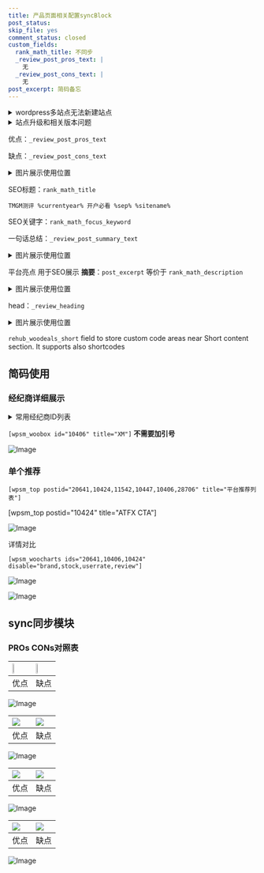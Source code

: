 ```yaml
---
title: 产品页面相关配置syncBlock
post_status: 
skip_file: yes
comment_status: closed
custom_fields:
  rank_math_title: 不同步
  _review_post_pros_text: |
    无
  _review_post_cons_text: |
    无
post_excerpt: 简码备忘
---
```

<details><summary>wordpress多站点无法新建站点</summary>

<li>和报错需要清理cookies一样的原因</li>
<li>wp-config.php里面<code>define( 'SUBDOMAIN_INSTALL', false );//子域名安装</code></li>
<li>新建子站点是用<code>define( 'SUBDOMAIN_INSTALL', true);//子域名安装</code> 完成以后，改成<code>false</code></li>
</details>

<details><summary>站点升级和相关版本问题</summary>

<p>wordpress：5.9.9
woocommerce：7.5.1
出现问题的地方：主题选项里面>><strong>Product layout >>compact style</strong></p>
<p>如何出现没有用过的字段 导致无法保存。先导出配置 然后进行修改，后面再次恢复即可。</p>
<p>出现部分字段无法显示时，需要返回默认布局后，对产品进行保存就好了。</p>
<p></p>
</details>

优点：`_review_post_pros_text`

缺点：`_review_post_cons_text`

<details><summary>图片展示使用位置</summary>

<img src="https://prod-files-secure.s3.us-west-2.amazonaws.com/39ed1227-6d7d-4570-be36-9ccd4a2c4241/f51d3d83-55d4-4bdf-9604-f37ec77ab556/Untitled.png?X-Amz-Algorithm=AWS4-HMAC-SHA256&X-Amz-Content-Sha256=UNSIGNED-PAYLOAD&X-Amz-Credential=ASIAZI2LB466QKL32RPJ%2F20250610%2Fus-west-2%2Fs3%2Faws4_request&X-Amz-Date=20250610T225519Z&X-Amz-Expires=3600&X-Amz-Security-Token=IQoJb3JpZ2luX2VjEO7%2F%2F%2F%2F%2F%2F%2F%2F%2F%2FwEaCXVzLXdlc3QtMiJIMEYCIQCbROvIyIzqO937dbhBRYAeHsO0tNVZpZylPn2mKj5tNQIhAPN6K3GIe7oO4olkze%2BYQFA61ww3LKEamst3sX8dwMtEKogECMf%2F%2F%2F%2F%2F%2F%2F%2F%2F%2FwEQABoMNjM3NDIzMTgzODA1IgxoY0eZmadM5atcpUEq3ANmoLd2AtWHYGdVX45dpwUuFzVTH%2B8SAZaSNoBkOyLvQLHZMUcfkMJl4YsvJirQPCNzwsPiIHe3CjHiJf8my6a06%2BSHo6ksvOdN4414FfViXHg32HBkSWYTFW3zSDIuOdgTgQpB5xDpDHGwGQkTDgkvuvOiPPqAoCvZaQ2dQiE7cDPyIBgzh5WlV0aQ84o8Y%2B%2BOvbW234Jd3x1NML05QN%2Fmb%2BYpYfMs5Y1o94MRt8WlZTyNqkICfWUqonOlJSm0FcdS9f%2FvWL5McTxOIZsiyHOBUvfbiQ1v5%2FNrTSnpCutsJjzd3qkL3KlKBfaRLube4BeKjkiTLBSVQJ0hAf0OL0Km0e5UUcmG0gaCRrMOqmeW0iFT%2FnyVdO4c8uA1MMlXHDHYTKUIpKUsiQrTCeBbMQnxYNtfrkcEd66I2mmwzPJ1FkakgU1pul92XwfnlrMTOeTYdhLZOg%2BAXoHa8WDwxrUeI7wmdi2dcHzmdHMBYhIjqikENKhl4MgMVYO2XVq4S72RpN9yAQlJa5AGRbqDpz6ercVjcM27ERMNoJtw3sscbJ2ilM%2Fe3SgsELMVgLRz1jwM2GO0WE4iqRJNHeI2tUur1LGkTsu33VdBWYTEKTN2Ckg%2FGtpktvzMVnLVqTDlzKLCBjqkASoYhaSze1aJ8JdOu8wLpNaM012hw2WQKOGARAbq4q7Rz6yFExweGwiGRUbEa6rfHNrv56DB77N8kb8hxMdNzb2Lpmi5tZmPc03OlFKXeeGWPnD4QxIOUUZQUHSKex%2FNrsWWBhKHDmRS6c1qvyW7cR2vTTteVX36k44%2F7J9k4CGvEPXEzPzqmmM9ZziGztU0H1o0Ebc3%2FXiis6ksmqdd9JHE3%2BOZ&X-Amz-Signature=fcd5c719af89faae3fce9b3401d58f3635a10d3116b780554cc2a650a0430c91&X-Amz-SignedHeaders=host&x-amz-checksum-mode=ENABLED&x-id=GetObject" alt="Image">
</details>

SEO标题：`rank_math_title`

`TMGM测评 %currentyear% 开户必看 %sep% %sitename%`

SEO关键字：`rank_math_focus_keyword`

一句话总结：`_review_post_summary_text`

<details><summary>图片展示使用位置</summary>

<img src="https://prod-files-secure.s3.us-west-2.amazonaws.com/39ed1227-6d7d-4570-be36-9ccd4a2c4241/4b96a922-296c-4f4e-8630-d1c870cbce01/Untitled.png?X-Amz-Algorithm=AWS4-HMAC-SHA256&X-Amz-Content-Sha256=UNSIGNED-PAYLOAD&X-Amz-Credential=ASIAZI2LB466YYPTKLQ2%2F20250610%2Fus-west-2%2Fs3%2Faws4_request&X-Amz-Date=20250610T225520Z&X-Amz-Expires=3600&X-Amz-Security-Token=IQoJb3JpZ2luX2VjEO7%2F%2F%2F%2F%2F%2F%2F%2F%2F%2FwEaCXVzLXdlc3QtMiJIMEYCIQCZQAqGeR2dfxrC5FES9cvcB8th0QhG%2FSqVTLah1%2BzmmQIhAM0bLp77UYZbI8MOXhbsKHxjJi1SX6iy86blMsNCcgiFKogECMf%2F%2F%2F%2F%2F%2F%2F%2F%2F%2FwEQABoMNjM3NDIzMTgzODA1Igy%2FAlwNs2JdvXEKYtQq3AMWb7s5hlY25RH6G2wSQFCFQn52klHajB54ZX4kS7gYJPQ5z3WXxyi3e42vDUIScSIwLLiRZ5tMpHhRwdA%2BT5w9j0WT0Dx%2Fv8a4t1LKXnu2zSCaY87zuQwuC0O0VdSvY0ajJnq2egmPjuFeBRag1hO2MTGl8iPsvvDf1IQtlfXhE%2FV4VKoaZlJoyLsPl2yOjEI3eVdMbqf5MWMdCHP5dl3l0O5LHxNTmNec3%2Bo%2FMSFcHnySspfQHWbPynNkabp0CvE5MKVuw60eevxp3Opn%2B%2BheUDuFHJDOb3XiT4aa3n5w6imPjMBg1SlslYLWn7p8R6%2Fe0856b4%2Bc%2FjF3gxS0D24O5B02Rqpj%2FLw0VlCuRqYPuFyq%2Fb%2BJNtGYkkDKL2MAFaHelYFTVmWSgwuAoTeDZP%2B11UGv8iBB%2BzcKovZU%2BZYQJ2zWxQvIglYXg%2FYTCEE7vd5bnE%2FRhvTObREyvBRWgyVf%2FqiS0VnGtzy6woETYTkQ71xiUvna4mZJ2gk7Sk0kh9V%2FXD9jML4aLvOWMPki%2Fz9oFsAuJnlCAe47SYVnxtd5exr0WFGIHc3ih8EGr%2FrL4OcW7UG1vHELryWcdv6Z8%2BWyAdtVESBio0s6sJtUlOsidZg96PROrsu%2BPjHt3DDyzKLCBjqkAaBPtT4dB5IwU89lZ8nAZs%2BrjaylK5m7DngQlCmBu3z9yrE5UT8fegoeCuO4yfPj8AcWCeodbQShYZwVzSA6sFY0HRT6Pc0Ww8uNve%2Fp7XAnkcRPZjvzwOgPyBiDs5GDutjlC15VUCAdRFFntMLeBaWj7lHx9oko2IsSf57K8NwQtYhqU68UfABsJVJ04j1VkeG1J95FbnfKjBt9XfbWO1I7jaQh&X-Amz-Signature=5ac81851944381bde1038cbed2bbc181a16ad5d04b7f37095e23f521cc9b09e8&X-Amz-SignedHeaders=host&x-amz-checksum-mode=ENABLED&x-id=GetObject" alt="Image">
</details>

平台亮点 用于SEO展示 **摘要**：`post_excerpt`  等价于 `rank_math_description`

<details><summary>图片展示使用位置</summary>

<img src="https://prod-files-secure.s3.us-west-2.amazonaws.com/39ed1227-6d7d-4570-be36-9ccd4a2c4241/1ee11f63-b60a-4dfe-a7a7-d58ff23b5d88/Untitled.png?X-Amz-Algorithm=AWS4-HMAC-SHA256&X-Amz-Content-Sha256=UNSIGNED-PAYLOAD&X-Amz-Credential=ASIAZI2LB466Z56ISEMX%2F20250610%2Fus-west-2%2Fs3%2Faws4_request&X-Amz-Date=20250610T225520Z&X-Amz-Expires=3600&X-Amz-Security-Token=IQoJb3JpZ2luX2VjEO7%2F%2F%2F%2F%2F%2F%2F%2F%2F%2FwEaCXVzLXdlc3QtMiJGMEQCIE5F4G1Lj8fMZzhxndz18EfQEkCXABBxo58PYi7i2k7SAiAiW%2B%2FLJh5W%2FkC207VnxP7DRIMyczGBXNVqaY4YXRS%2B5CqIBAjH%2F%2F%2F%2F%2F%2F%2F%2F%2F%2F8BEAAaDDYzNzQyMzE4MzgwNSIMGgepHdwrFO0vOrgAKtwDYHM91iwRom49mgHuGRzHA7eudg7PYte%2FIuAXU8uoElBhQsdKp%2FQ9x9yaq0qdBwbxsnHUWpA59RB8fP4HTr%2FF6AYkzB%2BuR8kHHzFVYyBGJzj98XHYlp8cmgqpJbyRC1TEVdRP4nzybVHXXe6PFThw6rSXqcPwgOOvwA869RXpPHTUO6Fr4wWu0CGaVJ2mvjrsCc3bvHXkOTbuC3Su%2FFRkAAq1XPnQoQLOvC%2Brfq8Ulpzg0cLqdoO8r6q8e5oajXSxy0kZefi0oHL7l375Ap4UWcl5SxfB9GBrkDeWFxlQkpi5Mtoevt8kbZ%2BNhch5zH51YRS76SEcQuQS3Uv067uRpO62Vf6AGasNOFk1BN6cNOCLXz2oUMXEKXXlZdjko4xOl1Zfzp9hzd1PMtW7%2BFlo6r553vSJp52g6c2tolOzgTuWz2pjeN32SLRzDLi1A7v3qE0T6ET2i1Gm05G0VMncF5L4hjGv9U35CXLlA1Pf0oKA4l5tFzbH%2FHMz%2BBhi7v5H6qja999xJh4%2F4RupPj%2B6FfqBcjbjgb5stMHkGRE21zPVG3TEF8OWmxLGS4vkmOSr95N0FPN84c3LbTZJqELdJWq77ohlCRoCpRJTnVz0D1EWFW%2FjX2KL1iLfETgwycyiwgY6pgF2k%2Bq%2BRRoD7sjuBS5ZimfRh%2BAWqgwah0oQZuUv9V6x65mpD0Cmwqh8B7aJvYiYmckyfARP9IjfpSafb97kYaDaF6%2FWIX3iI8QKdOOfZhH3y8ObbXHkLy5hw3pQD8fwvdqQ8kE%2F2lZbjVq9am9HIm%2BBL9LkekxZ3kKQYO8TboVpU7BX7%2BMVeeHxQL0jrRTOcwmfn2S%2BCu7yATeKWOef9j12%2FN4Yypf7&X-Amz-Signature=253f2d9722903b848812883da35584692b6c3b673529db63a602f81b2f4d5c47&X-Amz-SignedHeaders=host&x-amz-checksum-mode=ENABLED&x-id=GetObject" alt="Image">
<img src="https://prod-files-secure.s3.us-west-2.amazonaws.com/39ed1227-6d7d-4570-be36-9ccd4a2c4241/ad4118b5-78d8-4fbe-801e-3b29b5d99c01/Untitled.png?X-Amz-Algorithm=AWS4-HMAC-SHA256&X-Amz-Content-Sha256=UNSIGNED-PAYLOAD&X-Amz-Credential=ASIAZI2LB466Z56ISEMX%2F20250610%2Fus-west-2%2Fs3%2Faws4_request&X-Amz-Date=20250610T225520Z&X-Amz-Expires=3600&X-Amz-Security-Token=IQoJb3JpZ2luX2VjEO7%2F%2F%2F%2F%2F%2F%2F%2F%2F%2FwEaCXVzLXdlc3QtMiJGMEQCIE5F4G1Lj8fMZzhxndz18EfQEkCXABBxo58PYi7i2k7SAiAiW%2B%2FLJh5W%2FkC207VnxP7DRIMyczGBXNVqaY4YXRS%2B5CqIBAjH%2F%2F%2F%2F%2F%2F%2F%2F%2F%2F8BEAAaDDYzNzQyMzE4MzgwNSIMGgepHdwrFO0vOrgAKtwDYHM91iwRom49mgHuGRzHA7eudg7PYte%2FIuAXU8uoElBhQsdKp%2FQ9x9yaq0qdBwbxsnHUWpA59RB8fP4HTr%2FF6AYkzB%2BuR8kHHzFVYyBGJzj98XHYlp8cmgqpJbyRC1TEVdRP4nzybVHXXe6PFThw6rSXqcPwgOOvwA869RXpPHTUO6Fr4wWu0CGaVJ2mvjrsCc3bvHXkOTbuC3Su%2FFRkAAq1XPnQoQLOvC%2Brfq8Ulpzg0cLqdoO8r6q8e5oajXSxy0kZefi0oHL7l375Ap4UWcl5SxfB9GBrkDeWFxlQkpi5Mtoevt8kbZ%2BNhch5zH51YRS76SEcQuQS3Uv067uRpO62Vf6AGasNOFk1BN6cNOCLXz2oUMXEKXXlZdjko4xOl1Zfzp9hzd1PMtW7%2BFlo6r553vSJp52g6c2tolOzgTuWz2pjeN32SLRzDLi1A7v3qE0T6ET2i1Gm05G0VMncF5L4hjGv9U35CXLlA1Pf0oKA4l5tFzbH%2FHMz%2BBhi7v5H6qja999xJh4%2F4RupPj%2B6FfqBcjbjgb5stMHkGRE21zPVG3TEF8OWmxLGS4vkmOSr95N0FPN84c3LbTZJqELdJWq77ohlCRoCpRJTnVz0D1EWFW%2FjX2KL1iLfETgwycyiwgY6pgF2k%2Bq%2BRRoD7sjuBS5ZimfRh%2BAWqgwah0oQZuUv9V6x65mpD0Cmwqh8B7aJvYiYmckyfARP9IjfpSafb97kYaDaF6%2FWIX3iI8QKdOOfZhH3y8ObbXHkLy5hw3pQD8fwvdqQ8kE%2F2lZbjVq9am9HIm%2BBL9LkekxZ3kKQYO8TboVpU7BX7%2BMVeeHxQL0jrRTOcwmfn2S%2BCu7yATeKWOef9j12%2FN4Yypf7&X-Amz-Signature=bca32fb1da1a26a80828ee17c552be0e15f728b84d9b760c01abaf2a0028c4bb&X-Amz-SignedHeaders=host&x-amz-checksum-mode=ENABLED&x-id=GetObject" alt="Image">
<img src="https://prod-files-secure.s3.us-west-2.amazonaws.com/39ed1227-6d7d-4570-be36-9ccd4a2c4241/a38cf7c9-a79c-4b64-9e94-13589fe0758b/Untitled.png?X-Amz-Algorithm=AWS4-HMAC-SHA256&X-Amz-Content-Sha256=UNSIGNED-PAYLOAD&X-Amz-Credential=ASIAZI2LB466Z56ISEMX%2F20250610%2Fus-west-2%2Fs3%2Faws4_request&X-Amz-Date=20250610T225520Z&X-Amz-Expires=3600&X-Amz-Security-Token=IQoJb3JpZ2luX2VjEO7%2F%2F%2F%2F%2F%2F%2F%2F%2F%2FwEaCXVzLXdlc3QtMiJGMEQCIE5F4G1Lj8fMZzhxndz18EfQEkCXABBxo58PYi7i2k7SAiAiW%2B%2FLJh5W%2FkC207VnxP7DRIMyczGBXNVqaY4YXRS%2B5CqIBAjH%2F%2F%2F%2F%2F%2F%2F%2F%2F%2F8BEAAaDDYzNzQyMzE4MzgwNSIMGgepHdwrFO0vOrgAKtwDYHM91iwRom49mgHuGRzHA7eudg7PYte%2FIuAXU8uoElBhQsdKp%2FQ9x9yaq0qdBwbxsnHUWpA59RB8fP4HTr%2FF6AYkzB%2BuR8kHHzFVYyBGJzj98XHYlp8cmgqpJbyRC1TEVdRP4nzybVHXXe6PFThw6rSXqcPwgOOvwA869RXpPHTUO6Fr4wWu0CGaVJ2mvjrsCc3bvHXkOTbuC3Su%2FFRkAAq1XPnQoQLOvC%2Brfq8Ulpzg0cLqdoO8r6q8e5oajXSxy0kZefi0oHL7l375Ap4UWcl5SxfB9GBrkDeWFxlQkpi5Mtoevt8kbZ%2BNhch5zH51YRS76SEcQuQS3Uv067uRpO62Vf6AGasNOFk1BN6cNOCLXz2oUMXEKXXlZdjko4xOl1Zfzp9hzd1PMtW7%2BFlo6r553vSJp52g6c2tolOzgTuWz2pjeN32SLRzDLi1A7v3qE0T6ET2i1Gm05G0VMncF5L4hjGv9U35CXLlA1Pf0oKA4l5tFzbH%2FHMz%2BBhi7v5H6qja999xJh4%2F4RupPj%2B6FfqBcjbjgb5stMHkGRE21zPVG3TEF8OWmxLGS4vkmOSr95N0FPN84c3LbTZJqELdJWq77ohlCRoCpRJTnVz0D1EWFW%2FjX2KL1iLfETgwycyiwgY6pgF2k%2Bq%2BRRoD7sjuBS5ZimfRh%2BAWqgwah0oQZuUv9V6x65mpD0Cmwqh8B7aJvYiYmckyfARP9IjfpSafb97kYaDaF6%2FWIX3iI8QKdOOfZhH3y8ObbXHkLy5hw3pQD8fwvdqQ8kE%2F2lZbjVq9am9HIm%2BBL9LkekxZ3kKQYO8TboVpU7BX7%2BMVeeHxQL0jrRTOcwmfn2S%2BCu7yATeKWOef9j12%2FN4Yypf7&X-Amz-Signature=0381706e45a3f1571412d106d1e2fe0cb30d96f8f15252d6cf9b6116f3cd782f&X-Amz-SignedHeaders=host&x-amz-checksum-mode=ENABLED&x-id=GetObject" alt="Image">
<img src="https://prod-files-secure.s3.us-west-2.amazonaws.com/39ed1227-6d7d-4570-be36-9ccd4a2c4241/7da6fc1e-d2ac-42ae-8c75-cb5749aa18f6/Untitled.png?X-Amz-Algorithm=AWS4-HMAC-SHA256&X-Amz-Content-Sha256=UNSIGNED-PAYLOAD&X-Amz-Credential=ASIAZI2LB466Z56ISEMX%2F20250610%2Fus-west-2%2Fs3%2Faws4_request&X-Amz-Date=20250610T225520Z&X-Amz-Expires=3600&X-Amz-Security-Token=IQoJb3JpZ2luX2VjEO7%2F%2F%2F%2F%2F%2F%2F%2F%2F%2FwEaCXVzLXdlc3QtMiJGMEQCIE5F4G1Lj8fMZzhxndz18EfQEkCXABBxo58PYi7i2k7SAiAiW%2B%2FLJh5W%2FkC207VnxP7DRIMyczGBXNVqaY4YXRS%2B5CqIBAjH%2F%2F%2F%2F%2F%2F%2F%2F%2F%2F8BEAAaDDYzNzQyMzE4MzgwNSIMGgepHdwrFO0vOrgAKtwDYHM91iwRom49mgHuGRzHA7eudg7PYte%2FIuAXU8uoElBhQsdKp%2FQ9x9yaq0qdBwbxsnHUWpA59RB8fP4HTr%2FF6AYkzB%2BuR8kHHzFVYyBGJzj98XHYlp8cmgqpJbyRC1TEVdRP4nzybVHXXe6PFThw6rSXqcPwgOOvwA869RXpPHTUO6Fr4wWu0CGaVJ2mvjrsCc3bvHXkOTbuC3Su%2FFRkAAq1XPnQoQLOvC%2Brfq8Ulpzg0cLqdoO8r6q8e5oajXSxy0kZefi0oHL7l375Ap4UWcl5SxfB9GBrkDeWFxlQkpi5Mtoevt8kbZ%2BNhch5zH51YRS76SEcQuQS3Uv067uRpO62Vf6AGasNOFk1BN6cNOCLXz2oUMXEKXXlZdjko4xOl1Zfzp9hzd1PMtW7%2BFlo6r553vSJp52g6c2tolOzgTuWz2pjeN32SLRzDLi1A7v3qE0T6ET2i1Gm05G0VMncF5L4hjGv9U35CXLlA1Pf0oKA4l5tFzbH%2FHMz%2BBhi7v5H6qja999xJh4%2F4RupPj%2B6FfqBcjbjgb5stMHkGRE21zPVG3TEF8OWmxLGS4vkmOSr95N0FPN84c3LbTZJqELdJWq77ohlCRoCpRJTnVz0D1EWFW%2FjX2KL1iLfETgwycyiwgY6pgF2k%2Bq%2BRRoD7sjuBS5ZimfRh%2BAWqgwah0oQZuUv9V6x65mpD0Cmwqh8B7aJvYiYmckyfARP9IjfpSafb97kYaDaF6%2FWIX3iI8QKdOOfZhH3y8ObbXHkLy5hw3pQD8fwvdqQ8kE%2F2lZbjVq9am9HIm%2BBL9LkekxZ3kKQYO8TboVpU7BX7%2BMVeeHxQL0jrRTOcwmfn2S%2BCu7yATeKWOef9j12%2FN4Yypf7&X-Amz-Signature=1258bb88e7facddf043e31f0ccb612903b574dece672f1174f81a82f233bfc49&X-Amz-SignedHeaders=host&x-amz-checksum-mode=ENABLED&x-id=GetObject" alt="Image">
<img src="https://prod-files-secure.s3.us-west-2.amazonaws.com/39ed1227-6d7d-4570-be36-9ccd4a2c4241/7e97f40a-eaee-47f5-b2f9-475f96808fa7/Untitled.png?X-Amz-Algorithm=AWS4-HMAC-SHA256&X-Amz-Content-Sha256=UNSIGNED-PAYLOAD&X-Amz-Credential=ASIAZI2LB466Z56ISEMX%2F20250610%2Fus-west-2%2Fs3%2Faws4_request&X-Amz-Date=20250610T225520Z&X-Amz-Expires=3600&X-Amz-Security-Token=IQoJb3JpZ2luX2VjEO7%2F%2F%2F%2F%2F%2F%2F%2F%2F%2FwEaCXVzLXdlc3QtMiJGMEQCIE5F4G1Lj8fMZzhxndz18EfQEkCXABBxo58PYi7i2k7SAiAiW%2B%2FLJh5W%2FkC207VnxP7DRIMyczGBXNVqaY4YXRS%2B5CqIBAjH%2F%2F%2F%2F%2F%2F%2F%2F%2F%2F8BEAAaDDYzNzQyMzE4MzgwNSIMGgepHdwrFO0vOrgAKtwDYHM91iwRom49mgHuGRzHA7eudg7PYte%2FIuAXU8uoElBhQsdKp%2FQ9x9yaq0qdBwbxsnHUWpA59RB8fP4HTr%2FF6AYkzB%2BuR8kHHzFVYyBGJzj98XHYlp8cmgqpJbyRC1TEVdRP4nzybVHXXe6PFThw6rSXqcPwgOOvwA869RXpPHTUO6Fr4wWu0CGaVJ2mvjrsCc3bvHXkOTbuC3Su%2FFRkAAq1XPnQoQLOvC%2Brfq8Ulpzg0cLqdoO8r6q8e5oajXSxy0kZefi0oHL7l375Ap4UWcl5SxfB9GBrkDeWFxlQkpi5Mtoevt8kbZ%2BNhch5zH51YRS76SEcQuQS3Uv067uRpO62Vf6AGasNOFk1BN6cNOCLXz2oUMXEKXXlZdjko4xOl1Zfzp9hzd1PMtW7%2BFlo6r553vSJp52g6c2tolOzgTuWz2pjeN32SLRzDLi1A7v3qE0T6ET2i1Gm05G0VMncF5L4hjGv9U35CXLlA1Pf0oKA4l5tFzbH%2FHMz%2BBhi7v5H6qja999xJh4%2F4RupPj%2B6FfqBcjbjgb5stMHkGRE21zPVG3TEF8OWmxLGS4vkmOSr95N0FPN84c3LbTZJqELdJWq77ohlCRoCpRJTnVz0D1EWFW%2FjX2KL1iLfETgwycyiwgY6pgF2k%2Bq%2BRRoD7sjuBS5ZimfRh%2BAWqgwah0oQZuUv9V6x65mpD0Cmwqh8B7aJvYiYmckyfARP9IjfpSafb97kYaDaF6%2FWIX3iI8QKdOOfZhH3y8ObbXHkLy5hw3pQD8fwvdqQ8kE%2F2lZbjVq9am9HIm%2BBL9LkekxZ3kKQYO8TboVpU7BX7%2BMVeeHxQL0jrRTOcwmfn2S%2BCu7yATeKWOef9j12%2FN4Yypf7&X-Amz-Signature=706faf8842eeb458e08b1a0d07775fc61a0181660e5639200daf74b8a459948f&X-Amz-SignedHeaders=host&x-amz-checksum-mode=ENABLED&x-id=GetObject" alt="Image">
</details>

head：`_review_heading`

<details><summary>图片展示使用位置</summary>

<img src="https://prod-files-secure.s3.us-west-2.amazonaws.com/39ed1227-6d7d-4570-be36-9ccd4a2c4241/3a4650ad-9887-415c-889a-edd51fa54f27/Untitled.png?X-Amz-Algorithm=AWS4-HMAC-SHA256&X-Amz-Content-Sha256=UNSIGNED-PAYLOAD&X-Amz-Credential=ASIAZI2LB466YBIGJ653%2F20250610%2Fus-west-2%2Fs3%2Faws4_request&X-Amz-Date=20250610T225522Z&X-Amz-Expires=3600&X-Amz-Security-Token=IQoJb3JpZ2luX2VjEO7%2F%2F%2F%2F%2F%2F%2F%2F%2F%2FwEaCXVzLXdlc3QtMiJGMEQCIEZRDY2%2BVrEWSgtFo2q%2BRR8%2BN%2By4SPNVbwaOsH7k70c6AiB65upY43KkVaEl0cVP%2BdVpO%2B%2FP85qyOI09%2FnVrap9mnyqIBAjH%2F%2F%2F%2F%2F%2F%2F%2F%2F%2F8BEAAaDDYzNzQyMzE4MzgwNSIM1NYCCW%2F9o1hl%2Fsq%2FKtwDKfflF0Fux7lGCiaLwj4CoiC1DlFYT44wqA0oFwLqAAcCaGsFt8mxo1eyco3rz2RDTPbOKz0ifFpv6PJJzM20c0lz8gbxkqLdOYzIB1bMZc7Xt%2FytxpG0NY8CtdHQUoBbUq8nnsigfFR18CIKrGUDvopXPd4BLzuuEzSbqvYR7aJ4F8kizeFdG43X8sDO0%2F5DyE5R04WeTolGb0tVe0i8B3O6QKfQ0gkRG2RZiYBgDW1U0otcO1W%2F85vnqnOqNmBmCHLRtqyzz9vqYxsxHAJRJg47Ic%2BI4hPzf4I%2FI8M9DhEzp%2BH452q4hc%2BKFxWcmmb1qRqQVvNXWvacpDdVhaq9BufNTfcFbnWg8MsVaKZmwcNSi1TyGBu2XE%2BZr93qCatjngBmW6UvdxP5ana4gQliOmqGNKv9NxBiqYxwCjD%2B%2BDQyInSTfrYC5odxizGKjfQYpBGXtOnspzA%2B555Supj6lGQeuU03ZQU%2Fqzq%2BCZF7ChEYsLL%2BmGDbMP%2FF1laiAcT0IsAk8V85YRisXz2iWc6nAshA2sUGOc0FGLPFgnE1mj%2Bf%2BvfhfA0ASkIiaO4d0Q1CgyqTDlfDv9eB2vksn%2FujJf7FeQPfHjO5oZYcVkKgAaP%2F%2FJN2zJbjIUjp%2BRIwx8yiwgY6pgGD%2BsMx9JFo%2BMWcoY0vCqxPtRV3VpQWm5jk%2FePNyq14qgGsVmD8arCG0nLUh6u%2FvXznC7Cp4XWevJNrWIf9vDw9TmWwAgDFEUan%2FZg9ZaXAJD%2FRQzzXOjLOSj7ZW3pp%2Fkqx2J6GojRJmy9wcVn6%2F2xgXooSVnf%2FrfpPaiUo37Daxg01IrfDmGqJyEskYChzuVsnlPYCJU2Gv7xzuS2xzKc6L91rmqyR&X-Amz-Signature=2612f28f5e313cbf981b18d5b9bfb9938d2303e20eec052f8e5ff69cba181447&X-Amz-SignedHeaders=host&x-amz-checksum-mode=ENABLED&x-id=GetObject" alt="Image">
</details>

`rehub_woodeals_short`	field to store custom code areas near Short content section. It supports also shortcodes



## 简码使用

### 经纪商详细展示

<details><summary>常用经纪商ID列表</summary>

<pre><code class="php">嘉盛 ===> 20641  [wpsm_woobox id="20641" title="嘉盛"]
易信easymarkets ===> 11542  [wpsm_woobox id="11542" title="易信easymarkets"]
ATFX外汇 ===> 10424  [wpsm_woobox id="10424" title="ATFX"]
XM ===> 10406  [wpsm_woobox id="10406" title="XM"]
TMGM ===> 29622  [wpsm_woobox id="29622" title="TMGM"]
HYCM ===> 10447  [wpsm_woobox id="10447" title="HYCM"]
fpmarkets澳福外汇 ===> 20639  [wpsm_woobox id="20639" title="fpmarkets澳福外汇"]</code></pre>
</details>

`[wpsm_woobox id="10406" title="XM"]` **不需要加引号**

![Image](https://prod-files-secure.s3.us-west-2.amazonaws.com/39ed1227-6d7d-4570-be36-9ccd4a2c4241/4f898f9d-0fa7-4e43-acd3-ac6bc7be575a/Untitled.png?X-Amz-Algorithm=AWS4-HMAC-SHA256&X-Amz-Content-Sha256=UNSIGNED-PAYLOAD&X-Amz-Credential=ASIAZI2LB466RBXEXX54%2F20250610%2Fus-west-2%2Fs3%2Faws4_request&X-Amz-Date=20250610T225518Z&X-Amz-Expires=3600&X-Amz-Security-Token=IQoJb3JpZ2luX2VjEO7%2F%2F%2F%2F%2F%2F%2F%2F%2F%2FwEaCXVzLXdlc3QtMiJIMEYCIQC61Uk0btQkQ470CB36eCGm0NNvDP2ejPJbXwRQcPCrowIhAIuMTmBqml6zNi8%2BSnMZILZG2%2F7YtnYGu%2ByjjgYM95SRKogECMf%2F%2F%2F%2F%2F%2F%2F%2F%2F%2FwEQABoMNjM3NDIzMTgzODA1IgyNvaUQEr%2BEr0ossycq3APm3JzosYVwB%2Bi8uFZ4sSn5VceHBT%2BPZPHYK3UmtxT5f3RYrz1kn8lci45g8Z0wC1KJLuLesD%2F2h97dkBMdBXnly8zN1ZPkML6cN%2F1sCxwwNZi5JZvg1I1lrf9PUJnndJresZXfb3TLZqRPR1TLkJTd6Gkvd%2BGxCIZ4QYjq9WEgwCBQpKtBzvi7CUOoxi5IlzDNQcbngoaJS9iQkGvF2DHgNTA0lMxE0UqgLT3Ht03HFQDVBo39%2B9o5Kl30GkWA8C0w9Qi4i6hInOIQhG9U5ll8vHTj7w5H3OfYH0RWt%2FPwMZQKnp8Mbg3VlIr78SQyGv7a9OEJvXAZ%2Fo4KsIcFcKFy11UoTRJaWM%2Bp0mZqeEY1uiGdNkDBgfrGvB1e4VWrPD3Wi4GdE5LL85RveJ7I%2FxKhsClOxg4F8tW%2Fc8zuGQ9VaZn3qabflOdYL3aCYpCzpuubhbNfgsIdSlf5lpwC%2BCuOZGjctvXa6tnmnMX4D98rfspzgdCpMXaHut%2FGBldIu8dq15QMrEKQZlczzWKHmmq9AvSzY9pL7aM8PLbVKGLSPtMpUZNdJHvszWgDdQ2%2B%2FpvKrtIFqaedyNHNwEkQiUV1pYvY5lp6RK7xAZalsk3i5CxhX4Ekq56Buo6tPjDb2KLCBjqkATjStQR8u0CK1NquGBSZOV0P1KSwbBboq9ZfpkxvXv1pL61fYAwe03%2Fih52Te601OlNAQx9mzD24Rd0VwVg4pkZmXWmVzlw5ROlHAlvYEvccfCWLx8itoHH4udVvF2%2Fo9qfaowDyvBuF9IIXiHyHQ%2FuXSTrpQpqFaxobBE45oZTWTqZor%2Fg5EImweP9fpZinru3YcrLrMgKAFYmekCNg47s6VNDo&X-Amz-Signature=97efe5c32315a0a33cc742199479b80bbd759a87e48c0352dcb8f1ddee69b288&X-Amz-SignedHeaders=host&x-amz-checksum-mode=ENABLED&x-id=GetObject)

### 单个推荐
`[wpsm_top postid="20641,10424,11542,10447,10406,28706" title="平台推荐列表"]`

[wpsm_top postid="10424" title="ATFX CTA"]

![Image](https://prod-files-secure.s3.us-west-2.amazonaws.com/39ed1227-6d7d-4570-be36-9ccd4a2c4241/5ac620dc-51a8-48b6-b55d-91f47299193c/Untitled.png?X-Amz-Algorithm=AWS4-HMAC-SHA256&X-Amz-Content-Sha256=UNSIGNED-PAYLOAD&X-Amz-Credential=ASIAZI2LB466RBXEXX54%2F20250610%2Fus-west-2%2Fs3%2Faws4_request&X-Amz-Date=20250610T225518Z&X-Amz-Expires=3600&X-Amz-Security-Token=IQoJb3JpZ2luX2VjEO7%2F%2F%2F%2F%2F%2F%2F%2F%2F%2FwEaCXVzLXdlc3QtMiJIMEYCIQC61Uk0btQkQ470CB36eCGm0NNvDP2ejPJbXwRQcPCrowIhAIuMTmBqml6zNi8%2BSnMZILZG2%2F7YtnYGu%2ByjjgYM95SRKogECMf%2F%2F%2F%2F%2F%2F%2F%2F%2F%2FwEQABoMNjM3NDIzMTgzODA1IgyNvaUQEr%2BEr0ossycq3APm3JzosYVwB%2Bi8uFZ4sSn5VceHBT%2BPZPHYK3UmtxT5f3RYrz1kn8lci45g8Z0wC1KJLuLesD%2F2h97dkBMdBXnly8zN1ZPkML6cN%2F1sCxwwNZi5JZvg1I1lrf9PUJnndJresZXfb3TLZqRPR1TLkJTd6Gkvd%2BGxCIZ4QYjq9WEgwCBQpKtBzvi7CUOoxi5IlzDNQcbngoaJS9iQkGvF2DHgNTA0lMxE0UqgLT3Ht03HFQDVBo39%2B9o5Kl30GkWA8C0w9Qi4i6hInOIQhG9U5ll8vHTj7w5H3OfYH0RWt%2FPwMZQKnp8Mbg3VlIr78SQyGv7a9OEJvXAZ%2Fo4KsIcFcKFy11UoTRJaWM%2Bp0mZqeEY1uiGdNkDBgfrGvB1e4VWrPD3Wi4GdE5LL85RveJ7I%2FxKhsClOxg4F8tW%2Fc8zuGQ9VaZn3qabflOdYL3aCYpCzpuubhbNfgsIdSlf5lpwC%2BCuOZGjctvXa6tnmnMX4D98rfspzgdCpMXaHut%2FGBldIu8dq15QMrEKQZlczzWKHmmq9AvSzY9pL7aM8PLbVKGLSPtMpUZNdJHvszWgDdQ2%2B%2FpvKrtIFqaedyNHNwEkQiUV1pYvY5lp6RK7xAZalsk3i5CxhX4Ekq56Buo6tPjDb2KLCBjqkATjStQR8u0CK1NquGBSZOV0P1KSwbBboq9ZfpkxvXv1pL61fYAwe03%2Fih52Te601OlNAQx9mzD24Rd0VwVg4pkZmXWmVzlw5ROlHAlvYEvccfCWLx8itoHH4udVvF2%2Fo9qfaowDyvBuF9IIXiHyHQ%2FuXSTrpQpqFaxobBE45oZTWTqZor%2Fg5EImweP9fpZinru3YcrLrMgKAFYmekCNg47s6VNDo&X-Amz-Signature=82588e0f33c81d7b63c8bd2ef2e94bbaebe67c0846e6fb24d241af880301860c&X-Amz-SignedHeaders=host&x-amz-checksum-mode=ENABLED&x-id=GetObject)

详情对比

`[wpsm_woocharts ids="20641,10406,10424" disable="brand,stock,userrate,review"]`

![Image](https://prod-files-secure.s3.us-west-2.amazonaws.com/39ed1227-6d7d-4570-be36-9ccd4a2c4241/bf3ba45f-b9f3-4295-8aef-b4a495fd25f4/Untitled.png?X-Amz-Algorithm=AWS4-HMAC-SHA256&X-Amz-Content-Sha256=UNSIGNED-PAYLOAD&X-Amz-Credential=ASIAZI2LB466RBXEXX54%2F20250610%2Fus-west-2%2Fs3%2Faws4_request&X-Amz-Date=20250610T225518Z&X-Amz-Expires=3600&X-Amz-Security-Token=IQoJb3JpZ2luX2VjEO7%2F%2F%2F%2F%2F%2F%2F%2F%2F%2FwEaCXVzLXdlc3QtMiJIMEYCIQC61Uk0btQkQ470CB36eCGm0NNvDP2ejPJbXwRQcPCrowIhAIuMTmBqml6zNi8%2BSnMZILZG2%2F7YtnYGu%2ByjjgYM95SRKogECMf%2F%2F%2F%2F%2F%2F%2F%2F%2F%2FwEQABoMNjM3NDIzMTgzODA1IgyNvaUQEr%2BEr0ossycq3APm3JzosYVwB%2Bi8uFZ4sSn5VceHBT%2BPZPHYK3UmtxT5f3RYrz1kn8lci45g8Z0wC1KJLuLesD%2F2h97dkBMdBXnly8zN1ZPkML6cN%2F1sCxwwNZi5JZvg1I1lrf9PUJnndJresZXfb3TLZqRPR1TLkJTd6Gkvd%2BGxCIZ4QYjq9WEgwCBQpKtBzvi7CUOoxi5IlzDNQcbngoaJS9iQkGvF2DHgNTA0lMxE0UqgLT3Ht03HFQDVBo39%2B9o5Kl30GkWA8C0w9Qi4i6hInOIQhG9U5ll8vHTj7w5H3OfYH0RWt%2FPwMZQKnp8Mbg3VlIr78SQyGv7a9OEJvXAZ%2Fo4KsIcFcKFy11UoTRJaWM%2Bp0mZqeEY1uiGdNkDBgfrGvB1e4VWrPD3Wi4GdE5LL85RveJ7I%2FxKhsClOxg4F8tW%2Fc8zuGQ9VaZn3qabflOdYL3aCYpCzpuubhbNfgsIdSlf5lpwC%2BCuOZGjctvXa6tnmnMX4D98rfspzgdCpMXaHut%2FGBldIu8dq15QMrEKQZlczzWKHmmq9AvSzY9pL7aM8PLbVKGLSPtMpUZNdJHvszWgDdQ2%2B%2FpvKrtIFqaedyNHNwEkQiUV1pYvY5lp6RK7xAZalsk3i5CxhX4Ekq56Buo6tPjDb2KLCBjqkATjStQR8u0CK1NquGBSZOV0P1KSwbBboq9ZfpkxvXv1pL61fYAwe03%2Fih52Te601OlNAQx9mzD24Rd0VwVg4pkZmXWmVzlw5ROlHAlvYEvccfCWLx8itoHH4udVvF2%2Fo9qfaowDyvBuF9IIXiHyHQ%2FuXSTrpQpqFaxobBE45oZTWTqZor%2Fg5EImweP9fpZinru3YcrLrMgKAFYmekCNg47s6VNDo&X-Amz-Signature=eacfae231e9439ef099cb70aef5c321887e1e5e7f064ffcfd31ab07cf0233205&X-Amz-SignedHeaders=host&x-amz-checksum-mode=ENABLED&x-id=GetObject)

![Image](https://prod-files-secure.s3.us-west-2.amazonaws.com/39ed1227-6d7d-4570-be36-9ccd4a2c4241/30bc56ef-f383-4b48-9768-2ebc9e436ec0/Untitled.png?X-Amz-Algorithm=AWS4-HMAC-SHA256&X-Amz-Content-Sha256=UNSIGNED-PAYLOAD&X-Amz-Credential=ASIAZI2LB466RBXEXX54%2F20250610%2Fus-west-2%2Fs3%2Faws4_request&X-Amz-Date=20250610T225518Z&X-Amz-Expires=3600&X-Amz-Security-Token=IQoJb3JpZ2luX2VjEO7%2F%2F%2F%2F%2F%2F%2F%2F%2F%2FwEaCXVzLXdlc3QtMiJIMEYCIQC61Uk0btQkQ470CB36eCGm0NNvDP2ejPJbXwRQcPCrowIhAIuMTmBqml6zNi8%2BSnMZILZG2%2F7YtnYGu%2ByjjgYM95SRKogECMf%2F%2F%2F%2F%2F%2F%2F%2F%2F%2FwEQABoMNjM3NDIzMTgzODA1IgyNvaUQEr%2BEr0ossycq3APm3JzosYVwB%2Bi8uFZ4sSn5VceHBT%2BPZPHYK3UmtxT5f3RYrz1kn8lci45g8Z0wC1KJLuLesD%2F2h97dkBMdBXnly8zN1ZPkML6cN%2F1sCxwwNZi5JZvg1I1lrf9PUJnndJresZXfb3TLZqRPR1TLkJTd6Gkvd%2BGxCIZ4QYjq9WEgwCBQpKtBzvi7CUOoxi5IlzDNQcbngoaJS9iQkGvF2DHgNTA0lMxE0UqgLT3Ht03HFQDVBo39%2B9o5Kl30GkWA8C0w9Qi4i6hInOIQhG9U5ll8vHTj7w5H3OfYH0RWt%2FPwMZQKnp8Mbg3VlIr78SQyGv7a9OEJvXAZ%2Fo4KsIcFcKFy11UoTRJaWM%2Bp0mZqeEY1uiGdNkDBgfrGvB1e4VWrPD3Wi4GdE5LL85RveJ7I%2FxKhsClOxg4F8tW%2Fc8zuGQ9VaZn3qabflOdYL3aCYpCzpuubhbNfgsIdSlf5lpwC%2BCuOZGjctvXa6tnmnMX4D98rfspzgdCpMXaHut%2FGBldIu8dq15QMrEKQZlczzWKHmmq9AvSzY9pL7aM8PLbVKGLSPtMpUZNdJHvszWgDdQ2%2B%2FpvKrtIFqaedyNHNwEkQiUV1pYvY5lp6RK7xAZalsk3i5CxhX4Ekq56Buo6tPjDb2KLCBjqkATjStQR8u0CK1NquGBSZOV0P1KSwbBboq9ZfpkxvXv1pL61fYAwe03%2Fih52Te601OlNAQx9mzD24Rd0VwVg4pkZmXWmVzlw5ROlHAlvYEvccfCWLx8itoHH4udVvF2%2Fo9qfaowDyvBuF9IIXiHyHQ%2FuXSTrpQpqFaxobBE45oZTWTqZor%2Fg5EImweP9fpZinru3YcrLrMgKAFYmekCNg47s6VNDo&X-Amz-Signature=58a1c6c9c4994255f894bcbdfc875026ac4a2fdfd9bd37d9e575c5511f87055d&X-Amz-SignedHeaders=host&x-amz-checksum-mode=ENABLED&x-id=GetObject)

## sync同步模块

### PROs CONs对照表

| <img src="https://cdn.ifttt.fun/gh/jarlin8/OSS@main/icons/customize/pros.svg" height="auto" width="37.3%"> | <img src="https://cdn.ifttt.fun/gh/jarlin8/OSS@main/icons/customize/cons.svg" height="auto" width="28.8%"> |
| :--- | :--- |
| 优点 | 缺点 |

![Image](https://prod-files-secure.s3.us-west-2.amazonaws.com/39ed1227-6d7d-4570-be36-9ccd4a2c4241/8742b755-dfb5-4004-9a5f-d6e561664bd8/Untitled.png?X-Amz-Algorithm=AWS4-HMAC-SHA256&X-Amz-Content-Sha256=UNSIGNED-PAYLOAD&X-Amz-Credential=ASIAZI2LB466RBXEXX54%2F20250610%2Fus-west-2%2Fs3%2Faws4_request&X-Amz-Date=20250610T225518Z&X-Amz-Expires=3600&X-Amz-Security-Token=IQoJb3JpZ2luX2VjEO7%2F%2F%2F%2F%2F%2F%2F%2F%2F%2FwEaCXVzLXdlc3QtMiJIMEYCIQC61Uk0btQkQ470CB36eCGm0NNvDP2ejPJbXwRQcPCrowIhAIuMTmBqml6zNi8%2BSnMZILZG2%2F7YtnYGu%2ByjjgYM95SRKogECMf%2F%2F%2F%2F%2F%2F%2F%2F%2F%2FwEQABoMNjM3NDIzMTgzODA1IgyNvaUQEr%2BEr0ossycq3APm3JzosYVwB%2Bi8uFZ4sSn5VceHBT%2BPZPHYK3UmtxT5f3RYrz1kn8lci45g8Z0wC1KJLuLesD%2F2h97dkBMdBXnly8zN1ZPkML6cN%2F1sCxwwNZi5JZvg1I1lrf9PUJnndJresZXfb3TLZqRPR1TLkJTd6Gkvd%2BGxCIZ4QYjq9WEgwCBQpKtBzvi7CUOoxi5IlzDNQcbngoaJS9iQkGvF2DHgNTA0lMxE0UqgLT3Ht03HFQDVBo39%2B9o5Kl30GkWA8C0w9Qi4i6hInOIQhG9U5ll8vHTj7w5H3OfYH0RWt%2FPwMZQKnp8Mbg3VlIr78SQyGv7a9OEJvXAZ%2Fo4KsIcFcKFy11UoTRJaWM%2Bp0mZqeEY1uiGdNkDBgfrGvB1e4VWrPD3Wi4GdE5LL85RveJ7I%2FxKhsClOxg4F8tW%2Fc8zuGQ9VaZn3qabflOdYL3aCYpCzpuubhbNfgsIdSlf5lpwC%2BCuOZGjctvXa6tnmnMX4D98rfspzgdCpMXaHut%2FGBldIu8dq15QMrEKQZlczzWKHmmq9AvSzY9pL7aM8PLbVKGLSPtMpUZNdJHvszWgDdQ2%2B%2FpvKrtIFqaedyNHNwEkQiUV1pYvY5lp6RK7xAZalsk3i5CxhX4Ekq56Buo6tPjDb2KLCBjqkATjStQR8u0CK1NquGBSZOV0P1KSwbBboq9ZfpkxvXv1pL61fYAwe03%2Fih52Te601OlNAQx9mzD24Rd0VwVg4pkZmXWmVzlw5ROlHAlvYEvccfCWLx8itoHH4udVvF2%2Fo9qfaowDyvBuF9IIXiHyHQ%2FuXSTrpQpqFaxobBE45oZTWTqZor%2Fg5EImweP9fpZinru3YcrLrMgKAFYmekCNg47s6VNDo&X-Amz-Signature=3d5303f9206e1d0d29f78f63a0b96108715bd63136e34b45d887e2ec7a075ab1&X-Amz-SignedHeaders=host&x-amz-checksum-mode=ENABLED&x-id=GetObject)

| <img src="https://cdn.ifttt.fun/gh/jarlin8/OSS@main/icons/customize/pros1.svg" height="auto"> | <img src="https://cdn.ifttt.fun/gh/jarlin8/OSS@main/icons/customize/cons1.svg" height="auto"> |
| :--- | :--- |
| 优点 | 缺点 |

![Image](https://prod-files-secure.s3.us-west-2.amazonaws.com/39ed1227-6d7d-4570-be36-9ccd4a2c4241/806358f8-c9c4-4e17-bb35-c6c76a5397a5/Untitled.png?X-Amz-Algorithm=AWS4-HMAC-SHA256&X-Amz-Content-Sha256=UNSIGNED-PAYLOAD&X-Amz-Credential=ASIAZI2LB466RBXEXX54%2F20250610%2Fus-west-2%2Fs3%2Faws4_request&X-Amz-Date=20250610T225518Z&X-Amz-Expires=3600&X-Amz-Security-Token=IQoJb3JpZ2luX2VjEO7%2F%2F%2F%2F%2F%2F%2F%2F%2F%2FwEaCXVzLXdlc3QtMiJIMEYCIQC61Uk0btQkQ470CB36eCGm0NNvDP2ejPJbXwRQcPCrowIhAIuMTmBqml6zNi8%2BSnMZILZG2%2F7YtnYGu%2ByjjgYM95SRKogECMf%2F%2F%2F%2F%2F%2F%2F%2F%2F%2FwEQABoMNjM3NDIzMTgzODA1IgyNvaUQEr%2BEr0ossycq3APm3JzosYVwB%2Bi8uFZ4sSn5VceHBT%2BPZPHYK3UmtxT5f3RYrz1kn8lci45g8Z0wC1KJLuLesD%2F2h97dkBMdBXnly8zN1ZPkML6cN%2F1sCxwwNZi5JZvg1I1lrf9PUJnndJresZXfb3TLZqRPR1TLkJTd6Gkvd%2BGxCIZ4QYjq9WEgwCBQpKtBzvi7CUOoxi5IlzDNQcbngoaJS9iQkGvF2DHgNTA0lMxE0UqgLT3Ht03HFQDVBo39%2B9o5Kl30GkWA8C0w9Qi4i6hInOIQhG9U5ll8vHTj7w5H3OfYH0RWt%2FPwMZQKnp8Mbg3VlIr78SQyGv7a9OEJvXAZ%2Fo4KsIcFcKFy11UoTRJaWM%2Bp0mZqeEY1uiGdNkDBgfrGvB1e4VWrPD3Wi4GdE5LL85RveJ7I%2FxKhsClOxg4F8tW%2Fc8zuGQ9VaZn3qabflOdYL3aCYpCzpuubhbNfgsIdSlf5lpwC%2BCuOZGjctvXa6tnmnMX4D98rfspzgdCpMXaHut%2FGBldIu8dq15QMrEKQZlczzWKHmmq9AvSzY9pL7aM8PLbVKGLSPtMpUZNdJHvszWgDdQ2%2B%2FpvKrtIFqaedyNHNwEkQiUV1pYvY5lp6RK7xAZalsk3i5CxhX4Ekq56Buo6tPjDb2KLCBjqkATjStQR8u0CK1NquGBSZOV0P1KSwbBboq9ZfpkxvXv1pL61fYAwe03%2Fih52Te601OlNAQx9mzD24Rd0VwVg4pkZmXWmVzlw5ROlHAlvYEvccfCWLx8itoHH4udVvF2%2Fo9qfaowDyvBuF9IIXiHyHQ%2FuXSTrpQpqFaxobBE45oZTWTqZor%2Fg5EImweP9fpZinru3YcrLrMgKAFYmekCNg47s6VNDo&X-Amz-Signature=834c09bbda3c7eb746e7afdf0d13ed9321144d7d4b84129d50fd0c324d44b668&X-Amz-SignedHeaders=host&x-amz-checksum-mode=ENABLED&x-id=GetObject)

| <img src="https://cdn.ifttt.fun/gh/jarlin8/OSS@main/icons/customize/pros2.svg" height="auto"> | <img src="https://cdn.ifttt.fun/gh/jarlin8/OSS@main/icons/customize/cons2.svg" height="auto"> |
| :--- | :--- |
| 优点 | 缺点 |

![Image](https://prod-files-secure.s3.us-west-2.amazonaws.com/39ed1227-6d7d-4570-be36-9ccd4a2c4241/a9245ec9-70dd-4005-b534-0d54315fc5f3/Untitled.png?X-Amz-Algorithm=AWS4-HMAC-SHA256&X-Amz-Content-Sha256=UNSIGNED-PAYLOAD&X-Amz-Credential=ASIAZI2LB466RBXEXX54%2F20250610%2Fus-west-2%2Fs3%2Faws4_request&X-Amz-Date=20250610T225518Z&X-Amz-Expires=3600&X-Amz-Security-Token=IQoJb3JpZ2luX2VjEO7%2F%2F%2F%2F%2F%2F%2F%2F%2F%2FwEaCXVzLXdlc3QtMiJIMEYCIQC61Uk0btQkQ470CB36eCGm0NNvDP2ejPJbXwRQcPCrowIhAIuMTmBqml6zNi8%2BSnMZILZG2%2F7YtnYGu%2ByjjgYM95SRKogECMf%2F%2F%2F%2F%2F%2F%2F%2F%2F%2FwEQABoMNjM3NDIzMTgzODA1IgyNvaUQEr%2BEr0ossycq3APm3JzosYVwB%2Bi8uFZ4sSn5VceHBT%2BPZPHYK3UmtxT5f3RYrz1kn8lci45g8Z0wC1KJLuLesD%2F2h97dkBMdBXnly8zN1ZPkML6cN%2F1sCxwwNZi5JZvg1I1lrf9PUJnndJresZXfb3TLZqRPR1TLkJTd6Gkvd%2BGxCIZ4QYjq9WEgwCBQpKtBzvi7CUOoxi5IlzDNQcbngoaJS9iQkGvF2DHgNTA0lMxE0UqgLT3Ht03HFQDVBo39%2B9o5Kl30GkWA8C0w9Qi4i6hInOIQhG9U5ll8vHTj7w5H3OfYH0RWt%2FPwMZQKnp8Mbg3VlIr78SQyGv7a9OEJvXAZ%2Fo4KsIcFcKFy11UoTRJaWM%2Bp0mZqeEY1uiGdNkDBgfrGvB1e4VWrPD3Wi4GdE5LL85RveJ7I%2FxKhsClOxg4F8tW%2Fc8zuGQ9VaZn3qabflOdYL3aCYpCzpuubhbNfgsIdSlf5lpwC%2BCuOZGjctvXa6tnmnMX4D98rfspzgdCpMXaHut%2FGBldIu8dq15QMrEKQZlczzWKHmmq9AvSzY9pL7aM8PLbVKGLSPtMpUZNdJHvszWgDdQ2%2B%2FpvKrtIFqaedyNHNwEkQiUV1pYvY5lp6RK7xAZalsk3i5CxhX4Ekq56Buo6tPjDb2KLCBjqkATjStQR8u0CK1NquGBSZOV0P1KSwbBboq9ZfpkxvXv1pL61fYAwe03%2Fih52Te601OlNAQx9mzD24Rd0VwVg4pkZmXWmVzlw5ROlHAlvYEvccfCWLx8itoHH4udVvF2%2Fo9qfaowDyvBuF9IIXiHyHQ%2FuXSTrpQpqFaxobBE45oZTWTqZor%2Fg5EImweP9fpZinru3YcrLrMgKAFYmekCNg47s6VNDo&X-Amz-Signature=45e3985507a3229f0f9a99a30b94a36b0d8aa47c5ca7e68f1cb62b2741c69a60&X-Amz-SignedHeaders=host&x-amz-checksum-mode=ENABLED&x-id=GetObject)

| <img src="https://cdn.ifttt.fun/gh/jarlin8/OSS@main/icons/customize/pros3.svg" height="auto"> | <img src="https://cdn.ifttt.fun/gh/jarlin8/OSS@main/icons/customize/cons3.svg" height="auto"> |
| :--- | :--- |
| 优点 | 缺点 |

![Image](https://prod-files-secure.s3.us-west-2.amazonaws.com/39ed1227-6d7d-4570-be36-9ccd4a2c4241/e1e580a2-2e5c-4780-9ff4-19c318fc2284/Untitled.png?X-Amz-Algorithm=AWS4-HMAC-SHA256&X-Amz-Content-Sha256=UNSIGNED-PAYLOAD&X-Amz-Credential=ASIAZI2LB466RBXEXX54%2F20250610%2Fus-west-2%2Fs3%2Faws4_request&X-Amz-Date=20250610T225518Z&X-Amz-Expires=3600&X-Amz-Security-Token=IQoJb3JpZ2luX2VjEO7%2F%2F%2F%2F%2F%2F%2F%2F%2F%2FwEaCXVzLXdlc3QtMiJIMEYCIQC61Uk0btQkQ470CB36eCGm0NNvDP2ejPJbXwRQcPCrowIhAIuMTmBqml6zNi8%2BSnMZILZG2%2F7YtnYGu%2ByjjgYM95SRKogECMf%2F%2F%2F%2F%2F%2F%2F%2F%2F%2FwEQABoMNjM3NDIzMTgzODA1IgyNvaUQEr%2BEr0ossycq3APm3JzosYVwB%2Bi8uFZ4sSn5VceHBT%2BPZPHYK3UmtxT5f3RYrz1kn8lci45g8Z0wC1KJLuLesD%2F2h97dkBMdBXnly8zN1ZPkML6cN%2F1sCxwwNZi5JZvg1I1lrf9PUJnndJresZXfb3TLZqRPR1TLkJTd6Gkvd%2BGxCIZ4QYjq9WEgwCBQpKtBzvi7CUOoxi5IlzDNQcbngoaJS9iQkGvF2DHgNTA0lMxE0UqgLT3Ht03HFQDVBo39%2B9o5Kl30GkWA8C0w9Qi4i6hInOIQhG9U5ll8vHTj7w5H3OfYH0RWt%2FPwMZQKnp8Mbg3VlIr78SQyGv7a9OEJvXAZ%2Fo4KsIcFcKFy11UoTRJaWM%2Bp0mZqeEY1uiGdNkDBgfrGvB1e4VWrPD3Wi4GdE5LL85RveJ7I%2FxKhsClOxg4F8tW%2Fc8zuGQ9VaZn3qabflOdYL3aCYpCzpuubhbNfgsIdSlf5lpwC%2BCuOZGjctvXa6tnmnMX4D98rfspzgdCpMXaHut%2FGBldIu8dq15QMrEKQZlczzWKHmmq9AvSzY9pL7aM8PLbVKGLSPtMpUZNdJHvszWgDdQ2%2B%2FpvKrtIFqaedyNHNwEkQiUV1pYvY5lp6RK7xAZalsk3i5CxhX4Ekq56Buo6tPjDb2KLCBjqkATjStQR8u0CK1NquGBSZOV0P1KSwbBboq9ZfpkxvXv1pL61fYAwe03%2Fih52Te601OlNAQx9mzD24Rd0VwVg4pkZmXWmVzlw5ROlHAlvYEvccfCWLx8itoHH4udVvF2%2Fo9qfaowDyvBuF9IIXiHyHQ%2FuXSTrpQpqFaxobBE45oZTWTqZor%2Fg5EImweP9fpZinru3YcrLrMgKAFYmekCNg47s6VNDo&X-Amz-Signature=7990f3396f934cb7514891616e34d6b5962b90406bb2842cfc268383aac4b7f7&X-Amz-SignedHeaders=host&x-amz-checksum-mode=ENABLED&x-id=GetObject)